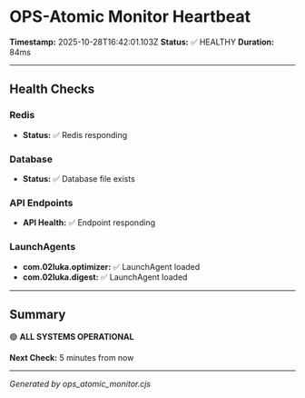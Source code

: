 # OPS-Atomic Monitor Heartbeat

**Timestamp:** 2025-10-28T16:42:01.103Z
**Status:** ✅ HEALTHY
**Duration:** 84ms

---

## Health Checks

### Redis

- **Status:** ✅ Redis responding

### Database

- **Status:** ✅ Database file exists

### API Endpoints

- **API Health:** ✅ Endpoint responding

### LaunchAgents

- **com.02luka.optimizer:** ✅ LaunchAgent loaded
- **com.02luka.digest:** ✅ LaunchAgent loaded

---

## Summary

🟢 **ALL SYSTEMS OPERATIONAL**

**Next Check:** 5 minutes from now

---

*Generated by ops_atomic_monitor.cjs*
